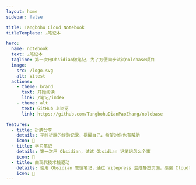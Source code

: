 ```yaml
---
layout: home
sidebar: false

title: Tangbohu Cloud Notebook
titleTemplate: ☁笔记本

hero:
  name: notebook
  text: ☁笔记本
  tagline: 第一次用Obsidian做笔记，为了方便同步试试nolebase项目
  image:
    src: /logo.svg
    alt: Vitest
  actions:
    - theme: brand
      text: 开始阅读
      link: /笔记/index
    - theme: alt
      text: GitHub 上浏览
      link: https://github.com/TangbohuDianPaoZhang/nolebase

features:
  - title: 折腾分享
    details: 平时折腾的经验记录，提醒自己，希望对你也有帮助
    icon: 🌈
  - title: 学习笔记
    details: 第一次用 Obsidian，试试 Obsidian 记笔记怎么个事
    icon: 📓
  - title: 由现代技术栈驱动
    details: 使用 Obsidian 管理笔记，通过 Vitepress 生成静态页面，感谢 Cloudflare 大善人提供部署
    icon: 🚀
---
```


<HomePage />
